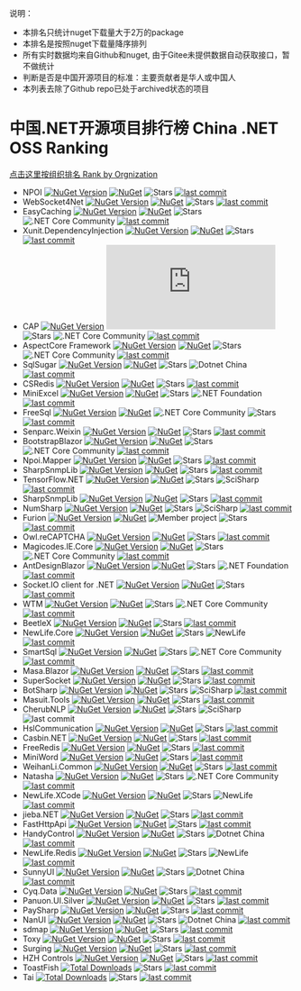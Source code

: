 说明：
- 本排名只统计nuget下载量大于2万的package
- 本排名是按照nuget下载量降序排列
- 所有实时数据均来自Github和nuget, 由于Gitee未提供数据自动获取接口，暂不做统计
- 判断是否是中国开源项目的标准：主要贡献者是华人或中国人
- 本列表去除了Github repo已处于archived状态的项目

# 中国.NET开源项目排行榜 China .NET OSS Ranking

 [点击这里按组织排名 Rank by Orgnization](RankingByOrg.md)
 
- NPOI [![NuGet Version](https://img.shields.io/nuget/v/NPOI.svg?style=flat)](https://www.nuget.org/packages/NPOI/) [![NuGet](https://img.shields.io/nuget/dt/npoi)](https://www.nuget.org/packages/NPOI) <img alt="Stars" src="https://img.shields.io/github/stars/nissl-lab/npoi?style=flat-square&labelColor=343b41"/> [![last commit](https://img.shields.io/github/last-commit/nissl-lab/npoi/master)](https://github.com/nissl-lab/npoi)
- WebSocket4Net [![NuGet Version](https://img.shields.io/nuget/v/WebSocket4Net.svg?style=flat)](https://www.nuget.org/packages/WebSocket4Net/) [![NuGet](https://img.shields.io/nuget/dt/WebSocket4Net.svg)](https://www.nuget.org/packages/WebSocket4Net) <img alt="Stars" src="https://img.shields.io/github/stars/kerryjiang/WebSocket4Net?style=flat-square&labelColor=343b41"/> [![last commit](https://img.shields.io/github/last-commit/kerryjiang/WebSocket4Net/master)](https://github.com/kerryjiang/WebSocket4Net)
- EasyCaching [![NuGet Version](https://img.shields.io/nuget/v/EasyCaching.Core.svg?style=flat)](https://www.nuget.org/packages/EasyCaching.Core/) [![NuGet](https://img.shields.io/nuget/dt/EasyCaching.Core)](https://www.nuget.org/packages/EasyCaching.Core) <img alt="Stars" src="https://img.shields.io/github/stars/dotnetcore/EasyCaching?style=flat-square&labelColor=343b41"/> ![.NET Core Community](https://img.shields.io/badge/NCC-9e20c9.svg) [![last commit](https://img.shields.io/github/last-commit/dotnetcore/EasyCaching/master)](https://github.com/dotnetcore/EasyCaching)
- Xunit.DependencyInjection [![NuGet Version](https://img.shields.io/nuget/v/Xunit.DependencyInjection.svg?style=flat)](https://www.nuget.org/packages/Xunit.DependencyInjection/) [![NuGet](https://img.shields.io/nuget/dt/Xunit.DependencyInjection)](https://www.nuget.org/packages/Xunit.DependencyInjection) <img alt="Stars" src="https://img.shields.io/github/stars/pengweiqhca/Xunit.DependencyInjection?style=flat-square&labelColor=343b41"/> [![last commit](https://img.shields.io/github/last-commit/pengweiqhca/Xunit.DependencyInjection/main)](https://github.com/pengweiqhca/Xunit.DependencyInjection)
- CAP  [![NuGet Version](https://img.shields.io/nuget/v/DotNetCore.CAP.svg?style=flat)](https://www.nuget.org/packages/DotNetCore.CAP/) [![NuGet](https://img.shields.io/nuget/dt/DotNetCore.CAP)](https://www.nuget.org/packages/DotNetCore.CAP) <img alt="Stars" src="https://img.shields.io/github/stars/dotnetcore/CAP?style=flat-square&labelColor=343b41"/> ![.NET Core Community](https://img.shields.io/badge/NCC-9e20c9.svg) [![last commit](https://img.shields.io/github/last-commit/dotnetcore/cap/master)](https://github.com/dotnetcore/CAP)
- AspectCore Framework [![NuGet Version](https://img.shields.io/nuget/v/AspectCore.Core.svg?style=flat)](https://www.nuget.org/packages/AspectCore.Core/) [![NuGet](https://img.shields.io/nuget/dt/AspectCore.Core)](https://www.nuget.org/packages/AspectCore.Core) <img alt="Stars" src="https://img.shields.io/github/stars/dotnetcore/AspectCore-Framework?style=flat-square&labelColor=343b41"/> ![.NET Core Community](https://img.shields.io/badge/NCC-9e20c9.svg) [![last commit](https://img.shields.io/github/last-commit/dotnetcore/AspectCore-Framework/master)](https://github.com/dotnetcore/AspectCore-Framework)
- SqlSugar [![NuGet Version](https://img.shields.io/nuget/v/SqlSugarCore.svg?style=flat)](https://www.nuget.org/packages/SqlSugarCore/) [![NuGet](https://img.shields.io/nuget/dt/SqlSugarCore)](https://www.nuget.org/packages/SqlSugarCore) <img alt="Stars" src="https://img.shields.io/github/stars/DotNetNext/SqlSugar?style=flat-square&labelColor=343b41"/> ![Dotnet China](https://img.shields.io/badge/DOTNETCHINA-ff0000.svg) [![last commit](https://img.shields.io/github/last-commit/DotNetNext/SqlSugar/master)](https://github.com/DotNetNext/SqlSugar)
- CSRedis [![NuGet Version](https://img.shields.io/nuget/v/CSRedisCore.svg?style=flat)](https://www.nuget.org/packages/CSRedisCore/) [![NuGet](https://img.shields.io/nuget/dt/CSRedisCore)](https://www.nuget.org/packages/CSRedisCore) <img alt="Stars" src="https://img.shields.io/github/stars/2881099/csredis?style=flat-square&labelColor=343b41"/> [![last commit](https://img.shields.io/github/last-commit/2881099/csredis/master)](https://github.com/2881099/csredis)
- MiniExcel [![NuGet Version](https://img.shields.io/nuget/v/MiniExcel.svg?style=flat)](https://www.nuget.org/packages/MiniExcel/) [![NuGet](https://img.shields.io/nuget/dt/MiniExcel)](https://www.nuget.org/packages/MiniExcel) <img alt="Stars" src="https://img.shields.io/github/stars/mini-software/MiniExcel?style=flat-square&labelColor=343b41"/> ![.NET Foundation](https://img.shields.io/badge/DNF-2b0b98.svg) [![last commit](https://img.shields.io/github/last-commit/mini-software/MiniExcel/master)](https://github.com/mini-software/MiniExcel)
- FreeSql [![NuGet Version](https://img.shields.io/nuget/v/FreeSql.svg?style=flat)](https://www.nuget.org/packages/FreeSql/) [![NuGet](https://img.shields.io/nuget/dt/FreeSql)](https://www.nuget.org/packages/FreeSql) ![.NET Core Community](https://img.shields.io/badge/NCC-9e20c9.svg) <img alt="Stars" src="https://img.shields.io/github/stars/dotnetcore/FreeSql?style=flat-square&labelColor=343b41"/>  [![last commit](https://img.shields.io/github/last-commit/dotnetcore/FreeSql/master)](https://github.com/dotnetcore/FreeSql)
- Senparc.Weixin [![NuGet Version](https://img.shields.io/nuget/v/Senparc.Weixin.svg?style=flat)](https://www.nuget.org/packages/Senparc.Weixin/) [![NuGet](https://img.shields.io/nuget/dt/Senparc.Weixin)](https://www.nuget.org/packages/Senparc.Weixin) <img alt="Stars" src="https://img.shields.io/github/stars/JeffreySu/WeiXinMPSDK?style=flat-square&labelColor=343b41"/> [![last commit](https://img.shields.io/github/last-commit/JeffreySu/WeiXinMPSDK/master)](https://github.com/JeffreySu/WeiXinMPSDK)
- BootstrapBlazor [![NuGet Version](https://img.shields.io/nuget/v/BootstrapBlazor.svg?style=flat)](https://www.nuget.org/packages/BootstrapBlazor/) [![NuGet](https://img.shields.io/nuget/dt/BootstrapBlazor)](https://www.nuget.org/packages/BootstrapBlazor) <img alt="Stars" src="https://img.shields.io/github/stars/dotnetcore/BootstrapBlazor?style=flat-square&labelColor=343b41"/> ![.NET Core Community](https://img.shields.io/badge/NCC-9e20c9.svg) [![last commit](https://img.shields.io/github/last-commit/dotnetcore/BootstrapBlazor/main)](https://github.com/dotnetcore/BootstrapBlazor)
- Npoi.Mapper [![NuGet Version](https://img.shields.io/nuget/v/NPOI.Mapper.svg?style=flat)](https://www.nuget.org/packages/NPOI.Mapper/) [![NuGet](https://img.shields.io/nuget/dt/NPOI.Mapper)](https://www.nuget.org/packages/NPOI.Mapper) <img alt="Stars" src="https://img.shields.io/github/stars/donnytian/Npoi.Mapper?style=flat-square&labelColor=343b41"/> [![last commit](https://img.shields.io/github/last-commit/donnytian/Npoi.Mapper/master)](https://github.com/donnytian/Npoi.Mapper)
- SharpSnmpLib [![NuGet Version](https://img.shields.io/nuget/v/Lextm.SharpSnmpLib.svg?style=flat)](https://www.nuget.org/packages/Lextm.SharpSnmpLib/) [![NuGet](https://img.shields.io/nuget/dt/Lextm.SharpSnmpLib)](https://www.nuget.org/packages/Lextm.SharpSnmpLib) <img alt="Stars" src="https://img.shields.io/github/stars/lextudio/sharpsnmplib?style=flat-square&labelColor=343b41"/> [![last commit](https://img.shields.io/github/last-commit/lextudio/sharpsnmplib/master)](https://github.com/lextudio/sharpsnmplib)
- TensorFlow.NET [![NuGet Version](https://img.shields.io/nuget/v/TensorFlow.NET.svg?style=flat)](https://www.nuget.org/packages/TensorFlow.NET/) [![NuGet](https://img.shields.io/nuget/dt/TensorFlow.NET)](https://www.nuget.org/packages/TensorFlow.NET) <img alt="Stars" src="https://img.shields.io/github/stars/SciSharp/TensorFlow.NET?style=flat-square&labelColor=343b41"/> ![SciSharp](https://img.shields.io/badge/SCISHARP-865fc3.svg) [![last commit](https://img.shields.io/github/last-commit/SciSharp/TensorFlow.NET/master)](https://github.com/SciSharp/TensorFlow.NET)
- SharpSnmpLib [![NuGet Version](https://img.shields.io/nuget/v/NPOI.Mapper.svg?style=flat)](https://www.nuget.org/packages/Lextm.SharpSnmpLib/) [![NuGet](https://img.shields.io/nuget/dt/Lextm.SharpSnmpLib)](https://www.nuget.org/packages/Lextm.SharpSnmpLib) <img alt="Stars" src="https://img.shields.io/github/stars/lextudio/sharpsnmplib?style=flat-square&labelColor=343b41"/> [![last commit](https://img.shields.io/github/last-commit/lextudio/sharpsnmplib/master)](https://github.com/lextudio/sharpsnmplib)
- NumSharp [![NuGet Version](https://img.shields.io/nuget/v/NumSharp.svg?style=flat)](https://www.nuget.org/packages/NumSharp/) [![NuGet](https://img.shields.io/nuget/dt/NumSharp)](https://www.nuget.org/packages/NumSharp) <img alt="Stars" src="https://img.shields.io/github/stars/SciSharp/NumSharp?style=flat-square&labelColor=343b41"/> ![SciSharp](https://img.shields.io/badge/SCISHARP-865fc3.svg) [![last commit](https://img.shields.io/github/last-commit/SciSharp/NumSharp/master)](https://github.com/SciSharp/NumSharp)
- Furion [![NuGet Version](https://img.shields.io/nuget/v/Furion.svg?style=flat)](https://www.nuget.org/packages/Furion/) [![NuGet](https://img.shields.io/nuget/dt/Furion)](https://www.nuget.org/packages/Furion) ![Member project](https://img.shields.io/badge/DOTNETCHINA-ff0000.svg) <img alt="Stars" src="https://img.shields.io/github/stars/MonkSoul/Furion?style=flat-square&labelColor=343b41"/> [![last commit](https://img.shields.io/github/last-commit/MonkSoul/Furion/v4)](https://github.com/MonkSoul/Furion)
- Owl.reCAPTCHA [![NuGet Version](https://img.shields.io/nuget/v/Owl.reCAPTCHA.svg?style=flat)](https://www.nuget.org/packages/Owl.reCAPTCHA/) [![NuGet](https://img.shields.io/nuget/dt/Owl.reCAPTCHA)](https://www.nuget.org/packages/Owl.reCAPTCHA) <img alt="Stars" src="https://img.shields.io/github/stars/maliming/reCAPTCHA?style=flat-square&labelColor=343b41"/> [![last commit](https://img.shields.io/github/last-commit/maliming/reCAPTCHA/master)](https://github.com/maliming/reCAPTCHA)
- Magicodes.IE.Core [![NuGet Version](https://img.shields.io/nuget/v/Magicodes.IE.Core.svg?style=flat)](https://www.nuget.org/packages/Magicodes.IE.Core/) [![NuGet](https://img.shields.io/nuget/dt/Magicodes.IE.Core)](https://www.nuget.org/packages/Magicodes.IE.Core) <img alt="Stars" src="https://img.shields.io/github/stars/dotnetcore/Magicodes.IE?style=flat-square&labelColor=343b41"/> ![.NET Core Community](https://img.shields.io/badge/NCC-9e20c9.svg) [![last commit](https://img.shields.io/github/last-commit/dotnetcore/Magicodes.IE/master)](https://github.com/dotnetcore/Magicodes.IE)
- AntDesignBlazor [![NuGet Version](https://img.shields.io/nuget/v/AntDesign.svg?style=flat)](https://www.nuget.org/packages/AntDesign/) [![NuGet](https://img.shields.io/nuget/dt/AntDesign)](https://www.nuget.org/packages/AntDesign) <img alt="Stars" src="https://img.shields.io/github/stars/ant-design-blazor/ant-design-blazor?style=flat-square&labelColor=343b41"/> ![.NET Foundation](https://img.shields.io/badge/DNF-2b0b98.svg) [![last commit](https://img.shields.io/github/last-commit/ant-design-blazor/ant-design-blazor/master)](https://github.com/ant-design-blazor/ant-design-blazor)
- Socket.IO client for .NET [![NuGet Version](https://img.shields.io/nuget/v/SocketIOClient.svg?style=flat)](https://www.nuget.org/packages/SocketIOClient/) [![NuGet](https://img.shields.io/nuget/dt/SocketIOClient)](https://www.nuget.org/packages/SocketIOClient) <img alt="Stars" src="https://img.shields.io/github/stars/doghappy/socket.io-client-csharp?style=flat-square&labelColor=343b41"/> [![last commit](https://img.shields.io/github/last-commit/doghappy/socket.io-client-csharp/master)](https://github.com/doghappy/socket.io-client-csharp)
- WTM [![NuGet Version](https://img.shields.io/nuget/v/WalkingTec.Mvvm.Core.svg?style=flat)](https://www.nuget.org/packages/WalkingTec.Mvvm.Core/) [![NuGet](https://img.shields.io/nuget/dt/WalkingTec.Mvvm.Core)](https://www.nuget.org/packages/WalkingTec.Mvvm.Core) <img alt="Stars" src="https://img.shields.io/github/stars/dotnetcore/WTM?style=flat-square&labelColor=343b41"/> ![.NET Core Community](https://img.shields.io/badge/NCC-9e20c9.svg) [![last commit](https://img.shields.io/github/last-commit/dotnetcore/WTM/dotnet6)](https://github.com/dotnetcore/WTM)
- BeetleX [![NuGet Version](https://img.shields.io/nuget/v/BeetleX.svg?style=flat)](https://www.nuget.org/packages/BeetleX/) [![NuGet](https://img.shields.io/nuget/dt/BeetleX)](https://www.nuget.org/packages/BeetleX) <img alt="Stars" src="https://img.shields.io/github/stars/beetlex-io/BeetleX?style=flat-square&labelColor=343b41"/> [![last commit](https://img.shields.io/github/last-commit/beetlex-io/BeetleX/master)](https://github.com/beetlex-io/BeetleX)
- NewLife.Core [![NuGet Version](https://img.shields.io/nuget/v/NewLife.Core.svg?style=flat)](https://www.nuget.org/packages/NewLife.Core/) [![NuGet](https://img.shields.io/nuget/dt/NewLife.Core)](https://www.nuget.org/packages/NewLife.Core) <img alt="Stars" src="https://img.shields.io/github/stars/NewLifeX/X?style=flat-square&labelColor=343b41"/> ![NewLife](https://img.shields.io/badge/NEWLIFE-a6ca4d.svg) [![last commit](https://img.shields.io/github/last-commit/NewLifeX/X/master)](https://github.com/NewLifeX/X)
- SmartSql [![NuGet Version](https://img.shields.io/nuget/v/SmartSql.svg?style=flat)](https://www.nuget.org/packages/SmartSql/) [![NuGet](https://img.shields.io/nuget/dt/SmartSql)](https://www.nuget.org/packages/SmartSql) <img alt="Stars" src="https://img.shields.io/github/stars/dotnetcore/smartsql?style=flat-square&labelColor=343b41"/> ![.NET Core Community](https://img.shields.io/badge/NCC-9e20c9.svg) [![last commit](https://img.shields.io/github/last-commit/dotnetcore/smartsql/master)](https://github.com/dotnetcore/smartsql)
- Masa.Blazor [![NuGet Version](https://img.shields.io/nuget/v/Masa.Blazor.svg?style=flat)](https://www.nuget.org/packages/Masa.Blazor/) [![NuGet](https://img.shields.io/nuget/dt/Masa.Blazor)](https://www.nuget.org/packages/Masa.Blazor) <img alt="Stars" src="https://img.shields.io/github/stars/masastack/MASA.Blazor?style=flat-square&labelColor=343b41"/> [![last commit](https://img.shields.io/github/last-commit/masastack/MASA.Blazor/main)](https://github.com/masastack/MASA.Blazor)
- SuperSocket [![NuGet Version](https://img.shields.io/nuget/v/SuperSocket.svg?style=flat)](https://www.nuget.org/packages/SuperSocket/) [![NuGet](https://img.shields.io/nuget/dt/SuperSocket)](https://www.nuget.org/packages/SuperSocket) <img alt="Stars" src="https://img.shields.io/github/stars/kerryjiang/SuperSocket?style=flat-square&labelColor=343b41"/> [![last commit](https://img.shields.io/github/last-commit/kerryjiang/SuperSocket/master)](https://github.com/kerryjiang/SuperSocket)
- BotSharp [![NuGet Version](https://img.shields.io/nuget/v/BotSharp.Core.svg?style=flat)](https://www.nuget.org/packages/BotSharp.Core/) [![NuGet](https://img.shields.io/nuget/dt/BotSharp.Core)](https://www.nuget.org/packages/BotSharp.Core) <img alt="Stars" src="https://img.shields.io/github/stars/SciSharp/BotSharp?style=flat-square&labelColor=343b41"/> ![SciSharp](https://img.shields.io/badge/SCISHARP-865fc3.svg) [![last commit](https://img.shields.io/github/last-commit/SciSharp/BotSharp/master)](https://github.com/SciSharp/BotSharp)
- Masuit.Tools [![NuGet Version](https://img.shields.io/nuget/v/Masuit.Tools.Core.svg?style=flat)](https://www.nuget.org/packages/Masuit.Tools.Core) [![NuGet](https://img.shields.io/nuget/dt/Masuit.Tools.Core)](https://www.nuget.org/packages/Masuit.Tools.Core) <img alt="Stars" src="https://img.shields.io/github/stars/ldqk/Masuit.Tools?style=flat-square&labelColor=343b41"/> [![last commit](https://img.shields.io/github/last-commit/ldqk/Masuit.Tools/master)](https://github.com/ldqk/Masuit.Tools)
- CherubNLP [![NuGet Version](https://img.shields.io/nuget/v/CherubNLP.svg?style=flat)](https://www.nuget.org/packages/CherubNLP/) [![NuGet](https://img.shields.io/nuget/dt/CherubNLP)](https://www.nuget.org/packages/CherubNLP)  <img alt="Stars" src="https://img.shields.io/github/stars/SciSharp/CherubNLP?style=flat-square&labelColor=343b41"/> ![SciSharp](https://img.shields.io/badge/SCISHARP-865fc3.svg) ![last commit](https://img.shields.io/github/last-commit/SciSharp/CherubNLP/master)
- HslCommunication [![NuGet Version](https://img.shields.io/nuget/v/HslCommunication.svg?style=flat)](https://www.nuget.org/packages/HslCommunication/) [![NuGet](https://img.shields.io/nuget/dt/CherubNLP)](https://www.nuget.org/packages/HslCommunication)  <img alt="Stars" src="https://img.shields.io/github/stars/dathlin/HslCommunication?style=flat-square&labelColor=343b41"/> [![last commit](https://img.shields.io/github/last-commit/dathlin/HslCommunication/master)](https://github.com/dathlin/HslCommunication)
- Casbin.NET [![NuGet Version](https://img.shields.io/nuget/v/Casbin.NET.svg?style=flat)](https://www.nuget.org/packages/Casbin.NET/) [![NuGet](https://img.shields.io/nuget/dt/Casbin.NET)](https://www.nuget.org/packages/Casbin.NET)  <img alt="Stars" src="https://img.shields.io/github/stars/casbin/Casbin.NET?style=flat-square&labelColor=343b41"/> [![last commit](https://img.shields.io/github/last-commit/casbin/Casbin.NET/master)](https://github.com/casbin/Casbin.NET)
- FreeRedis [![NuGet Version](https://img.shields.io/nuget/v/FreeRedis.svg?style=flat)](https://www.nuget.org/packages/FreeRedis/) [![NuGet](https://img.shields.io/nuget/dt/FreeRedis)](https://www.nuget.org/packages/FreeRedis)  <img alt="Stars" src="https://img.shields.io/github/stars/2881099/FreeRedis?style=flat-square&labelColor=343b41"/> [![last commit](https://img.shields.io/github/last-commit/2881099/FreeRedis/master)](https://github.com/2881099/FreeRedis)
- MiniWord [![NuGet Version](https://img.shields.io/nuget/v/MiniWord.svg?style=flat)](https://www.nuget.org/packages/MiniWord/) [![NuGet](https://img.shields.io/nuget/dt/MiniWord)](https://www.nuget.org/packages/MiniWord)  <img alt="Stars" src="https://img.shields.io/github/stars/mini-software/MiniWord?style=flat-square&labelColor=343b41"/> [![last commit](https://img.shields.io/github/last-commit/mini-software/MiniWord/main)](https://github.com/mini-software/MiniWord) 
- WeihanLi.Common [![NuGet Version](https://img.shields.io/nuget/v/WeihanLi.Common.svg?style=flat)](https://www.nuget.org/packages/WeihanLi.Common/) [![NuGet](https://img.shields.io/nuget/dt/WeihanLi.Common)](https://www.nuget.org/packages/WeihanLi.Common) <img alt="Stars" src="https://img.shields.io/github/stars/WeihanLi/WeihanLi.Common?style=flat-square&labelColor=343b41"/> [![last commit](https://img.shields.io/github/last-commit/WeihanLi/WeihanLi.Common/dev)](https://github.com/WeihanLi/WeihanLi.Common)
- Natasha [![NuGet Version](https://img.shields.io/nuget/v/DotNetCore.Natasha.Framework.svg?style=flat)](https://www.nuget.org/packages/DotNetCore.Natasha.Framework/) [![NuGet](https://img.shields.io/nuget/dt/DotNetCore.Natasha.Framework)](https://www.nuget.org/packages/DotNetCore.Natasha.Framework) <img alt="Stars" src="https://img.shields.io/github/stars/dotnetcore/Natasha?style=flat-square&labelColor=343b41"/> ![.NET Core Community](https://img.shields.io/badge/NCC-9e20c9.svg) [![last commit](https://img.shields.io/github/last-commit/dotnetcore/Natasha/main)](https://github.com/dotnetcore/Natasha)
- NewLife.XCode [![NuGet Version](https://img.shields.io/nuget/v/NewLife.XCode.svg?style=flat)](https://www.nuget.org/packages/NewLife.XCode/) [![NuGet](https://img.shields.io/nuget/dt/NewLife.XCode)](https://www.nuget.org/packages/NewLife.XCode) <img alt="Stars" src="https://img.shields.io/github/stars/NewLifeX/NewLife.XCode?style=flat-square&labelColor=343b41"/> ![NewLife](https://img.shields.io/badge/NEWLIFE-a6ca4d.svg) [![last commit](https://img.shields.io/github/last-commit/NewLifeX/NewLife.XCode/master)](https://github.com/NewLifeX/NewLife.XCode)
- jieba.NET [![NuGet Version](https://img.shields.io/nuget/v/jieba.NET.svg?style=flat)](https://www.nuget.org/packages/jieba.NET/) [![NuGet](https://img.shields.io/nuget/dt/jieba.NET)](https://www.nuget.org/packages/jieba.NET) <img alt="Stars" src="https://img.shields.io/github/stars/anderscui/jieba.NET?style=flat-square&labelColor=343b41"/> [![last commit](https://img.shields.io/github/last-commit/anderscui/jieba.NET/master)](https://github.com/anderscui/jieba.NET)
- FastHttpApi [![NuGet Version](https://img.shields.io/nuget/v/BeetleX.FastHttpApi.svg?style=flat)](https://www.nuget.org/packages/BeetleX.FastHttpApi/) [![NuGet](https://img.shields.io/nuget/dt/BeetleX.FastHttpApi)](https://www.nuget.org/packages/BeetleX.FastHttpApi) <img alt="Stars" src="https://img.shields.io/github/stars/beetlex-io/FastHttpApi?style=flat-square&labelColor=343b41"/> [![last commit](https://img.shields.io/github/last-commit/beetlex-io/FastHttpApi/master)](https://github.com/beetlex-io/FastHttpApi)
- HandyControl [![NuGet Version](https://img.shields.io/nuget/v/HandyControl.svg?style=flat)](https://www.nuget.org/packages/HandyControl/) [![NuGet](https://img.shields.io/nuget/dt/HandyControl)](https://www.nuget.org/packages/HandyControl)  <img alt="Stars" src="https://img.shields.io/github/stars/HandyOrg/HandyControl?style=flat-square&labelColor=343b41"/> ![Dotnet China](https://img.shields.io/badge/DOTNETCHINA-ff0000.svg) [![last commit](https://img.shields.io/github/last-commit/HandyOrg/HandyControl/master)](https://github.com/HandyOrg/HandyControl)
- NewLife.Redis [![NuGet Version](https://img.shields.io/nuget/v/NewLife.Redis.svg?style=flat)](https://www.nuget.org/packages/NewLife.Redis/) [![NuGet](https://img.shields.io/nuget/dt/NewLife.Redis)](https://www.nuget.org/packages/NewLife.Redis)  <img alt="Stars" src="https://img.shields.io/github/stars/NewLifeX/NewLife.Redis?style=flat-square&labelColor=343b41"/> ![NewLife](https://img.shields.io/badge/NEWLIFE-a6ca4d.svg) [![last commit](https://img.shields.io/github/last-commit/NewLifeX/NewLife.Redis/master)](https://github.com/NewLifeX/NewLife.Redis)
- SunnyUI [![NuGet Version](https://img.shields.io/nuget/v/SunnyUI.svg?style=flat)](https://www.nuget.org/packages/SunnyUI/) [![NuGet](https://img.shields.io/nuget/dt/SunnyUI)](https://www.nuget.org/packages/SunnyUI)  <img alt="Stars" src="https://img.shields.io/github/stars/yhuse/SunnyUI?style=flat-square&labelColor=343b41"/> ![Dotnet China](https://img.shields.io/badge/DOTNETCHINA-ff0000.svg) [![last commit](https://img.shields.io/github/last-commit/yhuse/SunnyUI/master)](https://github.com/yhuse/SunnyUI)
- Cyq.Data [![NuGet Version](https://img.shields.io/nuget/v/cyqdata.svg?style=flat)](https://www.nuget.org/packages/cyqdata/) [![NuGet](https://img.shields.io/nuget/dt/cyqdata)](https://www.nuget.org/packages/cyqdata)  <img alt="Stars" src="https://img.shields.io/github/stars/cyq1162/cyqdata?style=flat-square&labelColor=343b41"/> [![last commit](https://img.shields.io/github/last-commit/cyq1162/cyqdata/master)](https://github.com/cyq1162/cyqdata)
- Panuon.UI.Silver [![NuGet Version](https://img.shields.io/nuget/v/Panuon.UI.Silver.svg?style=flat)](https://www.nuget.org/packages/Panuon.UI.Silver/) [![NuGet](https://img.shields.io/nuget/dt/Panuon.UI.Silver)](https://www.nuget.org/packages/Panuon.UI.Silver)  <img alt="Stars" src="https://img.shields.io/github/stars/Panuon/Panuon.WPF.UI?style=flat-square&labelColor=343b41"/> [![last commit](https://img.shields.io/github/last-commit/Panuon/Panuon.WPF.UI/master)](https://github.com/Panuon/Panuon.WPF.UI)
- PaySharp [![NuGet Version](https://img.shields.io/nuget/v/PaySharp.Core.svg?style=flat)](https://www.nuget.org/packages/PaySharp.Core/) [![NuGet](https://img.shields.io/nuget/dt/PaySharp.Core)](https://www.nuget.org/packages/PaySharp.Core) <img alt="Stars" src="https://img.shields.io/github/stars/Varorbc/PaySharp?style=flat-square&labelColor=343b41"/> [![last commit](https://img.shields.io/github/last-commit/Varorbc/PaySharp/master)](https://github.com/Varorbc/PaySharp)
- NanUI [![NuGet Version](https://img.shields.io/nuget/v/NetDimension.NanUI.svg?style=flat)](https://www.nuget.org/packages/NetDimension.NanUI/) [![NuGet](https://img.shields.io/nuget/dt/NetDimension.NanUI)](https://www.nuget.org/packages/NetDimension.NanUI) <img alt="Stars" src="https://img.shields.io/github/stars/XuanchenLin/NanUI?style=flat-square&labelColor=343b41"/> ![Dotnet China](https://img.shields.io/badge/DOTNETCHINA-ff0000.svg) [![last commit](https://img.shields.io/github/last-commit/XuanchenLin/NanUI/master)](https://github.com/XuanchenLin/NanUI)
- sdmap [![NuGet Version](https://img.shields.io/nuget/v/sdmap.svg?style=flat)](https://www.nuget.org/packages/sdmap/) [![NuGet](https://img.shields.io/nuget/dt/sdmap)](https://www.nuget.org/packages/sdmap) <img alt="Stars" src="https://img.shields.io/github/stars/sdcb/sdmap?style=flat-square&labelColor=343b41"/> [![last commit](https://img.shields.io/github/last-commit/sdcb/sdmap/master)](https://github.com/sdcb/sdmap) 
- Toxy [![NuGet Version](https://img.shields.io/nuget/v/Toxy.svg?style=flat)](https://www.nuget.org/packages/Toxy/) [![NuGet](https://img.shields.io/nuget/dt/Toxy)](https://www.nuget.org/packages/Toxy) <img alt="Stars" src="https://img.shields.io/github/stars/nissl-lab/Toxy?style=flat-square&labelColor=343b41"/> [![last commit](https://img.shields.io/github/last-commit/nissl-lab/Toxy/master)](https://github.com/nissl-lab/Toxy)
- Surging [![NuGet Version](https://img.shields.io/nuget/v/Surging.svg?style=flat)](https://www.nuget.org/packages/Surging/) [![NuGet](https://img.shields.io/nuget/dt/Surging)](https://www.nuget.org/packages/Surging) <img alt="Stars" src="https://img.shields.io/github/stars/fanliang11/surging?style=flat-square&labelColor=343b41"/> [![last commit](https://img.shields.io/github/last-commit/fanliang11/surging/master)](https://github.com/fanliang11/surging)
- HZH Controls [![NuGet Version](https://img.shields.io/nuget/v/HZH_Controls.svg?style=flat)](https://www.nuget.org/packages/HZH_Controls/) [![NuGet](https://img.shields.io/nuget/dt/HZH_Controls)](https://www.nuget.org/packages/HZH_Controls) <img alt="Stars" src="https://img.shields.io/github/stars/kwwwvagaa/NetWinformControl?style=flat-square&labelColor=343b41"/> [![last commit](https://img.shields.io/github/last-commit/kwwwvagaa/NetWinformControl/master)](https://github.com/kwwwvagaa/NetWinformControl)
- ToastFish [![Total Downloads](https://img.shields.io/github/downloads/Uahh/ToastFish/total.svg)](https://github.com/Uahh/ToastFish/releases) <img alt="Stars" src="https://img.shields.io/github/stars/Uahh/ToastFish?style=flat-square&labelColor=343b41"/> [![last commit](https://img.shields.io/github/last-commit/Uahh/ToastFish/main)](https://github.com/Uahh/ToastFish)
- Tai [![Total Downloads](https://img.shields.io/github/downloads/Planshit/Tai/total.svg)](https://github.com/Planshit/Tai/releases) <img alt="Stars" src="https://img.shields.io/github/stars/Planshit/Tai?style=flat-square&labelColor=343b41"/> [![last commit](https://img.shields.io/github/last-commit/Planshit/Tai/master)](https://github.com/Planshit/Tai)
